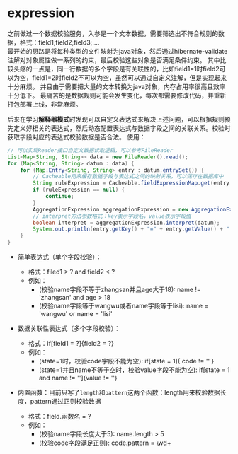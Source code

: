 # expression
之前做过一个数据校验服务，入参是一个文本数据，需要筛选出不符合规则的数据，格式：field1;field2;field3;....  
最开始的思路是将每种类型的文件映射为java对象，然后通过hibernate-validate注解对对象属性做一系列的约束，最后校验这些对象是否满足条件约束。
其中比较头疼的一点是，同一行数据的多个字段是有关联性的，比如field1=1时field2可以为空，field1=2时field2不可以为空，虽然可以通过自定义注解，但是实现起来十分麻烦。
并且由于需要把大量的文本转换为java对象，内存占用率很高且效率十分低下。
最痛苦的是数据规则可能会发生变化，每次都需要修改代码，并重新打包部署上线，非常麻烦。

后来在学习**解释器模式**时发现可以自定义表达式来解决上述问题，可以根据规则预先定义好相关的表达式，然后动态配置表达式与数据字段之间的关联关系。校验时获取字段对应的表达式校验数据是否合法。
使用：
```java
// 可以实现Reader接口自定义数据读取逻辑，可以参考FileReader
List<Map<String, String>> data = new FileReader().read();
for (Map<String, String> datum : data) {
    for (Map.Entry<String, String> entry : datum.entrySet()) {
        // Cacheable用来缓存数据字段与表达式之间的映射关系，可以保存在数据库中
        String ruleExpression = Cacheable.fieldExpressionMap.get(entry.getKey());
        if (ruleExpression == null) {
            continue;
        }
        AggregationExpression aggregationExpression = new AggregationExpression(ruleExpression);
        // interpret方法参数格式：key表示字段名，value表示字段值
        boolean interpret = aggregationExpression.interpret(datum);
        System.out.println(entry.getKey() + "=" + entry.getValue() + ": " + interpret);
    }
}

```

- 简单表达式（单个字段校验）：  
    - 格式：filed1 > ? and field2 < ?  
    - 例如：
        - (校验name字段不等于zhangsan并且age大于18): name != 'zhangsan' and age > 18
        - (校验name字段等于wangwu或者name字段等于lisi): name = 'wangwu' or name = 'lisi'



- 数据关联性表达式（多个字段校验）：  
    - 格式：if[field1 = ?]{field2 = ?}  
    - 例如：
        - (state=1时，校验code字段不能为空): if[state = 1]{ code != '' }
        - (state=1并且name不等于空时，校验value字段不能为空): if[state = 1 and name != '']{value != ''}  


- 内置函数：目前只写了`length`和`pattern`这两个函数：length用来校验数据长度，pattern通过正则校验数据
    - 格式：field.函数名 = ?  
    - 例如：
        - (校验name字段长度大于5): name.length > 5
        - (校验code字段满足正则): code.pattern = \wd+


